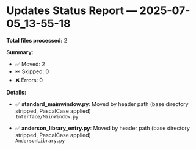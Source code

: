 # Updates Status Report — 2025-07-05_13-55-18

**Total files processed:** 2

**Summary:**
- ✅ Moved: 2
- ⏭️ Skipped: 0
- ❌ Errors: 0

**Details:**

- ✅ **standard_mainwindow.py**: Moved by header path (base directory stripped, PascalCase applied)  
    `Interface/MainWindow.py`

- ✅ **anderson_library_entry.py**: Moved by header path (base directory stripped, PascalCase applied)  
    `AndersonLibrary.py`

